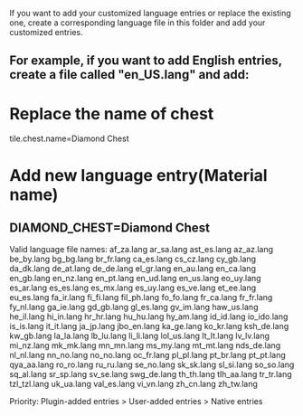 If you want to add your customized language entries or replace the existing one, create a corresponding language file in
this folder and add your customized entries.

For example, if you want to add English entries, create a file called "en_US.lang" and add:
-------------------------------------------------------------------------------------------

# Replace the name of chest

tile.chest.name=Diamond Chest

# Add new language entry(Material name)

DIAMOND_CHEST=Diamond Chest
-------------------------------------------------------------------------------------------

Valid language file names:
af_za.lang
ar_sa.lang
ast_es.lang
az_az.lang
be_by.lang
bg_bg.lang
br_fr.lang
ca_es.lang
cs_cz.lang
cy_gb.lang
da_dk.lang
de_at.lang
de_de.lang
el_gr.lang
en_au.lang
en_ca.lang
en_gb.lang
en_nz.lang
en_pt.lang
en_ud.lang
en_us.lang
eo_uy.lang
es_ar.lang
es_es.lang
es_mx.lang
es_uy.lang
es_ve.lang
et_ee.lang
eu_es.lang
fa_ir.lang
fi_fi.lang
fil_ph.lang
fo_fo.lang
fr_ca.lang
fr_fr.lang
fy_nl.lang
ga_ie.lang
gd_gb.lang
gl_es.lang
gv_im.lang
haw_us.lang
he_il.lang
hi_in.lang
hr_hr.lang
hu_hu.lang
hy_am.lang
id_id.lang
io_ido.lang
is_is.lang
it_it.lang
ja_jp.lang
jbo_en.lang
ka_ge.lang
ko_kr.lang
ksh_de.lang
kw_gb.lang
la_la.lang
lb_lu.lang
li_li.lang
lol_us.lang
lt_lt.lang
lv_lv.lang
mi_nz.lang
mk_mk.lang
mn_mn.lang
ms_my.lang
mt_mt.lang
nds_de.lang
nl_nl.lang
nn_no.lang
no_no.lang
oc_fr.lang
pl_pl.lang
pt_br.lang
pt_pt.lang
qya_aa.lang
ro_ro.lang
ru_ru.lang
se_no.lang
sk_sk.lang
sl_si.lang
so_so.lang
sq_al.lang
sr_sp.lang
sv_se.lang
swg_de.lang
th_th.lang
tlh_aa.lang
tr_tr.lang
tzl_tzl.lang
uk_ua.lang
val_es.lang
vi_vn.lang
zh_cn.lang
zh_tw.lang

Priority: Plugin-added entries > User-added entries > Native entries